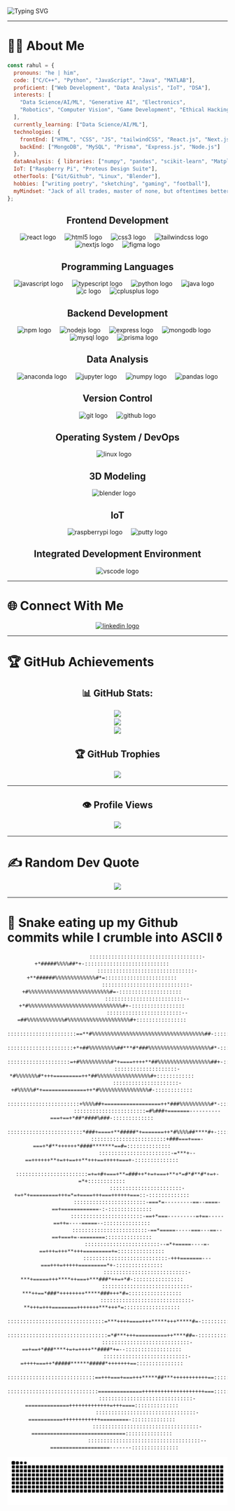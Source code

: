 <!-- Animated and Enhanced GitHub Profile README -->

<img src="https://readme-typing-svg.herokuapp.com?font=Fira+Code&size=24&pause=1000&color=2AA79B&width=800&lines=Welcome+to+Rahul's+GitHub+Profile!;Empowering+Creativity+%7C+Tech+Enthusiast;Always+Learning+%26+Building+Awesome+Stuff!" alt="Typing SVG">
  
---

# 👨‍💻 About Me
```js
const rahul = {
  pronouns: "he | him",
  code: ["C/C++", "Python", "JavaScript", "Java", "MATLAB"],
  proficient: ["Web Development", "Data Analysis", "IoT", "DSA"],
  interests: [
    "Data Science/AI/ML", "Generative AI", "Electronics",
    "Robotics", "Computer Vision", "Game Development", "Ethical Hacking"
  ],
  currently_learning: ["Data Science/AI/ML"],
  technologies: {
    frontEnd: ["HTML", "CSS", "JS", "tailwindCSS", "React.js", "Next.js", "Shadcn UI", "Figma", "Framer"],
    backEnd: ["MongoDB", "MySQL", "Prisma", "Express.js", "Node.js"]
  },
  dataAnalysis: { libraries: ["numpy", "pandas", "scikit-learn", "Matplotlib", "Seaborn"] },
  IoT: ["Raspberry Pi", "Proteus Design Suite"],
  otherTools: ["Git/Github", "Linux", "Blender"],
  hobbies: ["writing poetry", "sketching", "gaming", "football"],
  myMindset: "Jack of all trades, master of none, but oftentimes better than master of one."
};
```


<div align="center">
  <!-- Frontend Development -->
  <h2>Frontend Development</h2>
  <img src="https://cdn.jsdelivr.net/gh/devicons/devicon/icons/react/react-original.svg" height="40" alt="react logo"  />
  <img width="12" />
  <img src="https://cdn.jsdelivr.net/gh/devicons/devicon/icons/html5/html5-original.svg" height="40" alt="html5 logo"  />
  <img width="12" />
  <img src="https://cdn.jsdelivr.net/gh/devicons/devicon/icons/css3/css3-original.svg" height="40" alt="css3 logo"  />
  <img width="12" />
  <img src="https://cdn.jsdelivr.net/gh/devicons/devicon/icons/tailwindcss/tailwindcss-original-wordmark.svg" height="40" alt="tailwindcss logo"  />
  <img width="12" />
  <img src="https://cdn.jsdelivr.net/gh/devicons/devicon/icons/nextjs/nextjs-original.svg" height="40" alt="nextjs logo"  />
  <img width="12" />
  <img src="https://cdn.jsdelivr.net/gh/devicons/devicon/icons/figma/figma-original.svg" height="40" alt="figma logo"  />
  
  <!-- Programming Languages -->
  <h2>Programming Languages</h2>
  <img src="https://cdn.jsdelivr.net/gh/devicons/devicon/icons/javascript/javascript-original.svg" height="40" alt="javascript logo"  />
  <img width="12" />
  <img src="https://cdn.jsdelivr.net/gh/devicons/devicon/icons/typescript/typescript-original.svg" height="40" alt="typescript logo"  />
  <img width="12" />
  <img src="https://cdn.jsdelivr.net/gh/devicons/devicon/icons/python/python-original.svg" height="40" alt="python logo"  />
  <img width="12" />
  <img src="https://cdn.jsdelivr.net/gh/devicons/devicon/icons/java/java-original.svg" height="40" alt="java logo"  />
  <img width="12" />
  <img src="https://cdn.jsdelivr.net/gh/devicons/devicon/icons/c/c-original.svg" height="40" alt="c logo"  />
  <img width="12" />
  <img src="https://cdn.jsdelivr.net/gh/devicons/devicon/icons/cplusplus/cplusplus-original.svg" height="40" alt="cplusplus logo"  />
  
  <!-- Backend Development -->
  <h2>Backend Development</h2>
  <img src="https://cdn.jsdelivr.net/gh/devicons/devicon/icons/npm/npm-original-wordmark.svg" height="40" alt="npm logo"  />
  <img width="12" />
  <img src="https://cdn.jsdelivr.net/gh/devicons/devicon/icons/nodejs/nodejs-original.svg" height="40" alt="nodejs logo"  />
  <img width="12" />
  <img src="https://cdn.jsdelivr.net/gh/devicons/devicon/icons/express/express-original.svg" height="40" alt="express logo"  />
  <img width="12" />
  <img src="https://cdn.jsdelivr.net/gh/devicons/devicon/icons/mongodb/mongodb-original.svg" height="40" alt="mongodb logo"  />
  <img width="12" />
  <img src="https://cdn.jsdelivr.net/gh/devicons/devicon/icons/mysql/mysql-original.svg" height="40" alt="mysql logo"  />
  <img width="12" />
  <img src="https://cdn.simpleicons.org/prisma/2D3748" height="40" alt="prisma logo" />
  <img width="12" />
  
  <!-- Data Science / AI / Scientific Computing -->
  <h2>Data Analysis</h2>
  <img src="https://cdn.jsdelivr.net/gh/devicons/devicon/icons/anaconda/anaconda-original.svg" height="40" alt="anaconda logo"  />
  <img width="12" />
  <img src="https://cdn.jsdelivr.net/gh/devicons/devicon/icons/jupyter/jupyter-original.svg" height="40" alt="jupyter logo"  />
  <img width="12" />
  <img src="https://cdn.jsdelivr.net/gh/devicons/devicon/icons/numpy/numpy-original.svg" height="40" alt="numpy logo"  />
  <img width="12" />
  <img src="https://cdn.jsdelivr.net/gh/devicons/devicon/icons/pandas/pandas-original.svg" height="40" alt="pandas logo"  />
  
  <!-- Version Control -->
  <h2>Version Control</h2>
  <img src="https://cdn.jsdelivr.net/gh/devicons/devicon/icons/git/git-original.svg" height="40" alt="git logo"  />
  <img width="12" />
  <img src="https://cdn.jsdelivr.net/gh/devicons/devicon/icons/github/github-original.svg" height="40" alt="github logo"  />
  
  <!-- Operating System / DevOps -->
  <h2>Operating System / DevOps</h2>
  <img src="https://cdn.jsdelivr.net/gh/devicons/devicon/icons/linux/linux-original.svg" height="40" alt="linux logo"  />
  <img width="12" />
  
  <!-- 3D Modeling / IoT -->
  <h2>3D Modeling</h2>
  <img src="https://cdn.jsdelivr.net/gh/devicons/devicon/icons/blender/blender-original.svg" height="40" alt="blender logo"  />
  <img width="12" />

  <h2>IoT</h2>
  <img src="https://cdn.jsdelivr.net/gh/devicons/devicon/icons/raspberrypi/raspberrypi-original.svg" height="40" alt="raspberrypi logo"  />
  <img width="12" />
  <img src="https://cdn.jsdelivr.net/gh/devicons/devicon/icons/putty/putty-original.svg" height="40" alt="putty logo"  />
  
  <!-- Integrated Development Environment -->
  <h2>Integrated Development Environment</h2>
  <img src="https://cdn.jsdelivr.net/gh/devicons/devicon/icons/vscode/vscode-original.svg" height="40" alt="vscode logo"  />
</div>

</div>

---

# 🌐 Connect With Me
<div align="center">
  <a href="https://www.linkedin.com/in/rahulstack/">
  <img src="https://raw.githubusercontent.com/maurodesouza/profile-readme-generator/master/src/assets/icons/social/linkedin/default.svg" width="52" height="40" alt="linkedin logo"  />
  </a>
</div>

---


# 🏆 GitHub Achievements
<div align="center">

## 📊 GitHub Stats:
![](https://github-readme-stats.vercel.app/api?username=Rahul-Encoded&theme=shadow_green&hide_border=false&include_all_commits=true&count_private=true)<br/>
![](https://github-readme-streak-stats.herokuapp.com/?user=Rahul-Encoded&theme=shadow_green&hide_border=false)<br/>
![](https://github-readme-stats.vercel.app/api/top-langs/?username=Rahul-Encoded&theme=shadow_green&hide_border=false&include_all_commits=true&count_private=true&layout=compact)

## 🏆 GitHub Trophies
![](https://github-profile-trophy.vercel.app/?username=Rahul-Encoded&theme=shadow_green&no-frame=false&no-bg=true&margin-w=4)

---
## 👁️ Profile Views
<img src="https://profile-counter.glitch.me/Rahul-Encoded/count.svg?"  />

---
</div>

# ✍️ Random Dev Quote
<div align="center">
  
![](https://quotes-github-readme.vercel.app/api?type=vetical&theme=dark)

---
</div>

# 🐍 Snake eating up my Github commits while I crumble into ASCII⚱️
<div align="center">
<div>
  
                       ::::::::::::::::::::::::::::::::::::-+*#####%%%%##*+-:::::::::::::::::::::::::::          
                       :::::::::::::::::::::::::::::::-+**######%%%%%%%%%%%%%#*=:::::::::::::::::::::::          
                       ::::::::::::::::::::::::::::-+#%%%%%%%%%%%%%%%%%%%%%%%%%%#=-::::::::::::::::::::          
                       :::::::::::::::::::::::::--+*#%%%%%%%%%%%%%%%%%%%%%%%%%%%%%%#+-:::::::::::::::::          
                       ::::::::::::::::::::::::--=##%%%%%%%%%%%%#%%%%%%%%%%%%%%%%%%%%#+::::::::::::::::          
                       ::::::::::::::::::::::==**#%%%%%%%%%%%%%%%%%%%%%%%%%%%%%%%%%%%%##-::::::::::::::          
                       :::::::::::::::::::::+*+##%%%%%%%%%##***#*###%%%%%%%%%%%%%%%%%%%%#*-::::::::::::          
                       ::::::::::::::::::::=+#%%%%%%%%%%#*+====++++**##%%%%%%%%%%%%%%%%%##+-:::::::::::          
                       ::::::::::::::::::::-*#%%%%%%%#*+++=========++*##%%%%%%%%%%%%%%%%%#+::::::::::::          
                       :::::::::::::::::::::-+#%%%%%#*+==============++*#%%%%%%%%%%%%%%%%#-::::::::::::          
                       :::::::::::::::::::::::+%%%%##+==================++*###%%%%%%%%%%#*-::::::::::::          
                       :::::::::::::::::::::::=#%###+=======----------===+==+*##*####%###-:::::::::::::          
                       ::::::::::::::::::::::::*###+====+**#####*+=======++*#%%%%##****#+-:::::::::::::          
                       ::::::::::::::::::::::::+###===+===-===+*#**++++++*####*******==#=::::::::::::::          
                       :::::::::::::::::::::::-=***+--==++++++**+=++==++**+++==+++++===+-::::::::::::::          
                       :::::::::::::::::::::::=+=+#+===+**=###++*+=+===+**+*=#*#**#*+=+-=*+::::::::::::          
                       :::::::::::::::::::::::-+=+*+=========+++=*=+====+++===++++++===::-:::::::::::::          
                       :::::::::::::::::::::::-===*=---------==--====-==+============-:-::::::::::::::          
                       :::::::::::::::::::::::-==+*===---------=+==-----==++=----=====--:::::::::::::::          
                       ::::::::::::::::::::::::-==*=====-----===---==--==+===+=-========:::::::::::::::          
                       ::::::::::::::::::::::::--=*+=====----=-==+++=+++**+++=========+=:::::::::::::::          
                       :::::::::::::::::::::::::::-+++=======---===+++=+++++=========*+-:::::::::::::::          
                       :::::::::::::::::::::::::::-***+=====+++****++===+***###*++=+*#-::::::::::::::::          
                       ::::::::::::::::::::::::::::-***++==*###*++++++++*****###+++*#=:::::::::::::::::          
                       :::::::::::::::::::::::::::::-**+++=+++========+++++++***+++*=::::::::::::::::::          
                       :::::::::::::::::::::::::::::::=***++++====+++*****+++*****#=-::::::::::::::::::          
                       ::::::::::::::::::::::::::::::::=*#***+++==========++****##=-:::::::::::::::::::          
                       ::::::::::::::::::::::::::::-==+==+*###****+=+=++++**####*+=--::::::::::::::::::          
                       :::::::::::::::::::::::::::-=++++===++*#####******#####*+++++++==:::::::::::::::          
                       ::::::::::::::::::::::::::::==+++===+===+++*****##***+++++++++++==::::::::::::::          
                       :::::::::::::::::::::::::::::==============++++++++++++++++++++===::::::::::::::          
                       ::::::::::::::::::::::::::::::-==============+++++++++++++=+++====::::::::::::::          
                       ::::::::::::::::::::::::::::::::-===========++++++++++++=========-::::::::::::::          
                       ::::::::::::::::::::::::::::::::::-==============================:::::::::::::::          
                       ::::::::::::::::::::::::::::::::::::--===================-------:::::::::::::::  
                       
</div>
<img src="https://raw.githubusercontent.com/Rahul-Encoded/Rahul-Encoded/output/snake.svg" alt="Snake animation" />
</div>
